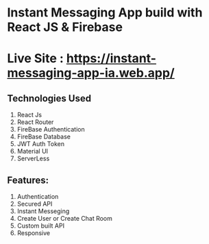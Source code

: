 # Instant Messaging App build with React JS & Firebase

# Live Site : https://instant-messaging-app-ia.web.app/

## Technologies Used

1. React Js
2. React Router
3. FireBase Authentication
4. FireBase Database
4. JWT Auth Token 
4. Material UI
6. ServerLess

## Features:

1. Authentication
2. Secured API
3. Instant Messeging
4. Create User or Create Chat Room
6. Custom built API
7. Responsive

